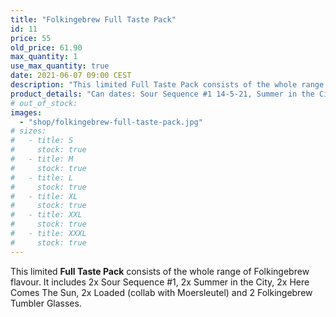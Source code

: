 ```yaml
---
title: "Folkingebrew Full Taste Pack"
id: 11
price: 55
old_price: 61.90
max_quantity: 1
use_max_quantity: true
date: 2021-06-07 09:00 CEST
description: "This limited Full Taste Pack consists of the whole range of Folkingebrew flavour. It includes 2 x Sour Sequence #1, 2 x Summer in the City, 2 x Here Comes The Sun, 2 x Loaded (collab with Moersleutel) and 2 Folkingebrew Tumbler Glasses."
product_details: "Can dates: Sour Sequence #1 14-5-21, Summer in the City 7-7-21, Here Comes The Sun 9-6-21, Loaded 12-4-21, Size: 8 x 44 CL and 2 x 40 CL."
# out_of_stock:
images:
  - "shop/folkingebrew-full-taste-pack.jpg"
# sizes:
#   - title: S
#     stock: true
#   - title: M
#     stock: true
#   - title: L
#     stock: true
#   - title: XL
#     stock: true
#   - title: XXL
#     stock: true
#   - title: XXXL
#     stock: true
---
```


This limited __Full Taste Pack__ consists of the whole range of Folkingebrew flavour. It includes 2x Sour Sequence #1, 2x Summer in the City, 2x Here Comes The Sun, 2x Loaded (collab with Moersleutel) and 2 Folkingebrew Tumbler Glasses.
